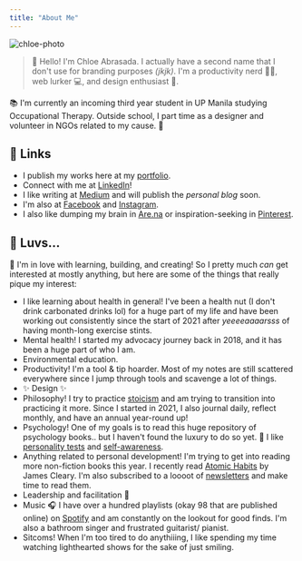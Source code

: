 ```yaml
---
title: "About Me"
---
```


![chloe-photo](/notes/photos/chloe-about.png)

> 👋 Hello! I'm Chloe Abrasada. I actually have a second name that I don't use for branding purposes *(jkjk)*. I'm a productivity nerd 👩‍🏫, web lurker 💻, and design enthusiast 🎨.

📚 I'm currently an incoming third year student in UP Manila studying Occupational Therapy. Outside school, I part time as a designer and volunteer in NGOs related to my cause. 🍃

## 🔗 Links
- I publish my works here at my [portfolio](https://chloeabrasada.online/).
- Connect with me at [LinkedIn](https://www.linkedin.com/in/chloeabrasada)!
- I like writing at [Medium](https://chloeabrasada.medium.com/) and will publish the *personal blog* soon.
- I'm also at [Facebook](https://www.facebook.com/chloeabrasada/) and [Instagram](https://www.instagram.com/chloeabrasada).
- I also like dumping my brain in [Are.na](https://www.are.na/chloe-abrasada) or inspiration-seeking in [Pinterest](https://www.pinterest.ph/chloeabrasada).

## 🍉 Luvs...

🥳 I'm in love with learning, building, and creating! So I pretty much *can* get interested at mostly anything, but here are some of the things that really pique my interest:

- I like learning about health in general! I've been a health nut (I don't drink carbonated drinks lol) for a huge part of my life and have been working out consistently since the start of 2021 after *yeeeeaaaarsss* of having month-long exercise stints.
- Mental health! I started my advocacy journey back in 2018, and it has been a huge part of who I am.
- Environmental education.
- Productivity! I'm a tool & tip hoarder. Most of my notes are still scattered everywhere since I jump through tools and scavenge a lot of things.
- ✨ Design ✨
- Philosophy! I try to practice [stoicism](moc/stoicism.md) and am trying to transition into practicing it more. Since I started in 2021, I also journal daily, reflect monthly, and have an annual year-round up!
- Psychology! One of my goals is to read this huge repository of psychology books.. but I haven't found the luxury to do so yet. 💭 I like [personality tests](notes/perdev/mh/self-awareness/tests.md) and [self-awareness](notes/perdev/mh/self-awareness.md).
- Anything related to personal development! I'm trying to get into reading more non-fiction books this year. I recently read [Atomic Habits](notes/sources/books.md) by James Cleary. I'm also subscribed to a loooot of [newsletters](notes/sources/newsletters.md) and make time to read them.
- Leadership and facilitation 👥
- Music 🎧 I have over a hundred playlists (okay 98 that are published online) on [Spotify](https://open.spotify.com/user/chloeabrasada) and am constantly on the lookout for good finds. I'm also a bathroom singer and frustrated guitarist/ pianist.
- Sitcoms! When I'm too tired to do anythiiing, I like spending my time watching lighthearted shows for the sake of just smiling.